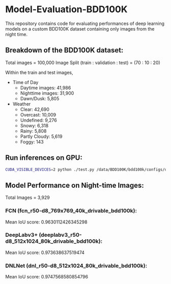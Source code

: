 # Model-Evaluation-BDD100K

This repository contains code for evaluating performances of deep learning models on a custom BDD100K dataset containing only images from the night time. 

## Breakdown of the BDD100K dataset:
Total images = 100,000
Image Split (train : validation : test) = (70 : 10 : 20)

Within the train and test images,
- Time of Day
  - Daytime images: 41,986
  - Nighttime images: 31,900
  - Dawn/Dusk: 5,805
- Weather
  - Clear: 42,690
  - Overcast: 10,009
  - Undefined: 9,276
  - Snowy: 6,318
  - Rainy: 5,808
  - Partly Cloudy: 5,619
  - Foggy: 143

## Run inferences on GPU:
```bash
CUDA_VISIBLE_DEVICES=2 python ./test.py /data/BDD100K/bdd100k/configs/deeplabv3+_r50-d8_512x1024_80k_drivable_bdd100k.py --format-only --format-dir /data/BDD100K/bdd100k/output_masks/deeplabv3+ [--options]
```

## Model Performance on Night-time Images:
Total Images = 3,929

### FCN (fcn_r50-d8_769x769_40k_drivable_bdd100k): 
Mean IoU score: 0.9630112426345298

### DeepLabv3+ (deeplabv3_r50-d8_512x1024_80k_drivable_bdd100k):
Mean IoU score: 0.973638637519474

### DNLNet (dnl_r50-d8_512x1024_80k_drivable_bdd100k):
Mean IoU score: 0.9747568580854796

